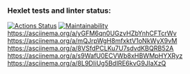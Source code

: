 ### Hexlet tests and linter status:
[![Actions Status](https://github.com/Kucher1995/python-project-49/actions/workflows/hexlet-check.yml/badge.svg)](https://github.com/Kucher1995/python-project-49/actions)
[![Maintainability](https://api.codeclimate.com/v1/badges/cdcbd97debeeb76dfc6e/maintainability)](https://codeclimate.com/github/Kucher1995/python-project-49/maintainability)
https://asciinema.org/a/yGFM6qn0UGzvHZbYnhCFTcrWv
https://asciinema.org/a/mQJrpWgH8mfxktV1oNkWyX9vM
https://asciinema.org/a/8VSfdPCLKu7U7sdvdKBQRB52A
https://asciinema.org/a/s9WafU0ECVWb8xHBWMpHYXRyz
https://asciinema.org/a/8L9DIiUg5BdIRE6kvG9JIaXzQ
